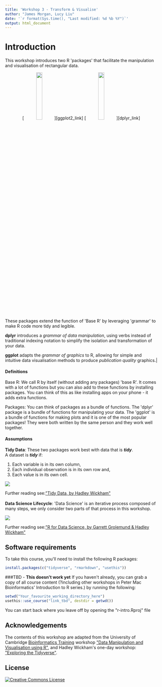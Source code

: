 ```yaml
---
title: 'Workshop 3 - Transform & Visualise'
author: "James Morgan, Lucy Liu"
date: '`r format(Sys.time(), "Last modified: %d %b %Y")`'
output: html_document
---
```


# Introduction

This workshop introduces two R 'packages' that facilitate the manipulation and visualisation of rectangular data.

<center>[<img src="https://www.rstudio.com/wp-content/uploads/2014/04/ggplot2.png" width="20%">][ggplot2_link]
[<img src="https://www.rstudio.com/wp-content/uploads/2014/04/dplyr.png" width="20%">][dplyr_link]</center>

[dplyr_link]:https://dplyr.tidyverse.org
[ggplot2_link]:https://ggplot2.tidyverse.org
<br>
These packages extend the function of 'Base R' by leveraging 'grammar' to make R code more tidy and legible.

__dplyr__ introduces a _grammar of data manipulation_, using verbs instead of traditional indexing notation to simplify the isolation and transformation of your data.


__ggplot__ adapts the _grammar of graphics_ to R, allowing for simple and intuitive data visualisation methods to produce _publication quality_ graphics.|
<br>  

#### Definitions
Base R: We call R by itself (without adding any packages) 'base R'. It comes with a lot of functions but you can also add to these functions by installing packages. You can think of this as like installing apps on your phone - it adds extra functions.

Packages: You can think of packages as a bundle of functions. The 'dplyr' package is a bundle of functions for manipulating your data. The 'ggplot' is a bundle of functions for making plots and it is one of the most popular packages! They were both written by the same person and they work well together.
<br>  

#### Assumptions
__Tidy Data__: These two packages work best with data that is *__tidy__*.  
A dataset is *__tidy__* if:  
  1. Each variable is in its own column,  
  2. Each individual observation is in its own row and,  
  3. Each value is in its own cell.
<img src="http://garrettgman.github.io/images/tidy-4.png">

Further reading see:["Tidy Data, by Hadley Wickham"](http://www.jstatsoft.org/v59/i10/)  
<br>
__Data Science Lifecycle__: 'Data Science' is an iterative process composed of many steps, we only consider two parts of that process in this workshop.

<img src="https://raw.githubusercontent.com/hadley/r4ds/master/diagrams/data-science.png">

Further reading see:["R for Data Science, by Garrett Grolemund & Hadley Wickham"](http://github.com/hadley/r4ds)

## Software requirements

To take this course, you'll need to install the following R packages:

```R
install.packages(c("tidyverse", "rmarkdown", "usethis"))
```

###TBD - __This doesn't work yet__
If you haven't already, you can grab a copy of all course content (?including other workshops in Peter Mac Bioinformatics' Introduction to R series.) by running the following:

```R
setwd("Your_favourite_working_directory_here")
usethis::use_course("link_tbd", destdir = getwd())
```

You can start back where you leave off by opening the "r-intro.Rproj" file

## Acknowledgements

The contents of this workshop are adapted from the University of Cambridge [Bioinformatics Training](https://bioinfotraining.bio.cam.ac.uk/) workshop ["Data Manipulation and Visualisation using R"](http://bioinformatics-core-shared-training.github.io/r-intermediate), and Hadley Wickham's one-day workshop: ["Exploring the Tidyverse"](https://github.com/hadley/data-science-in-tidyverse).

## License

<a rel="license" href="http://creativecommons.org/licenses/by/4.0/"><img alt="Creative Commons License" style="border-width:0" src="https://i.creativecommons.org/l/by/4.0/88x31.png" /></a>
